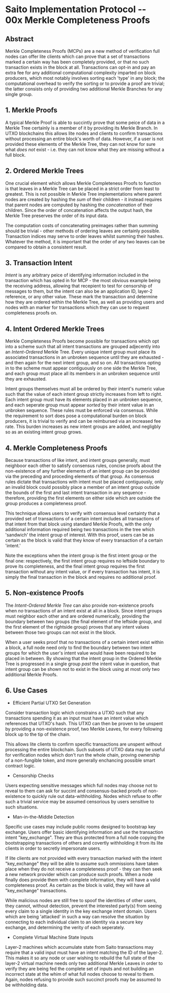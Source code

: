 # Saito Implementation Protocol -- 00x Merkle Completeness Proofs

## Abstract

Merkle Completeness Proofs (MCPs) are a new method of verification full nodes can offer lite clients which can prove that a set of transactions marked a certain way has been completely provided, or that no such transaction exists in the block at all. Transactions can opt-in and pay an extra fee for any additional computational complexity imparted on block producers, which most notably involves sorting each 'type' in any block; the computational overhead to verify the sorting or to provide a proof are trivial; the latter consists only of providing two additional Merkle Branches for any single group.

## 1. Merkle Proofs

A typical Merkle Proof is able to succintly prove that some peice of data in a Merkle Tree certainly is a member of it by providing its Merkle Branch. In UTXO blockchains this allows lite nodes and clients to confirm transactions without processing an entire block's worth of data. However, if a user is not provided these elements of the Merkle Tree, they can not know for sure what *does not* exist - i.e. they can not know what they are missing without a full block.

## 2. Ordered Merkle Trees

One crucial element which allows Merkle Completeness Proofs to function is that leaves in a Merkle Tree can be placed in a strict order from least to greatest. This is not possible in Merkle Tree implementations where parent nodes are created by hashing the *sum* of their children - it instead requires that parent nodes are computed by hashing the *concatenation* of their children. Since the order of concatenation affects the output hash, the Merkle Tree preserves the order of its input data.

The computation costs of concatenating preimages rather than summing should be trivial - other methods of ordering leaves are certainly possible. Transaction indices may serve to order leaves whilst summing their hashes. Whatever the method, it is important that the order of any two leaves can be compared to obtain a consistent result.

## 3. Transaction Intent

*Intent* is any arbitrary peice of identifying information included in the transaction which has opted in for MCP - the most obvious example being the receiving address, allowing that recepient to test for censorship of messages to them, but the intent can also be an application ID, layer-2 reference, or any other value. These mark the transaction and determine how they are ordered within the Merkle Tree, as well as providing users and nodes with an marker for transactions which they can use to request completeness proofs on.

## 4. Intent Ordered Merkle Trees

Merkle Completeness Proofs become possible for transactions which opt into a scheme such that all intent transactions are grouped adjecently into an *Intent-Ordered* Merkle Tree. Every unique intent group must place its associated transactions in an unbroken sequence until they are exhausted - and then again for the next intent group, and so on. All transactions opting in to the scheme must appear contiguously on one side the Merkle Tree, and each group must place all its members in an unbroken sequence until they are exhausted. 

Intent groups themselves must all be ordered by their intent's numeric value such that the value of each intent group strictly increases from left to right. Each intent group must have its elements placed in an unbroken sequence, and each seperate group must appear *sorted* by their intent value in an unbroken sequence. These rules must be enforced via consensus. While the requirement to sort does pose a computational burden on block producers, it is trivial to verify and can be reimbursed via an increased fee rate. This burden increases as new intent groups are added, and negligbly so as an existing intent group grows.

## 4. Merkle Completeness Proofs

Because transactions of like intent, and intent groups generally, must neighboor each other to satisfy consensus rules, concise proofs about the non-existence of any further elements of an intent group can be provided via the preceding and proceding elements of that group. As consensus rules dictate that transactions with intent must be placed contiguously, only an invalid block could possibly place a member of an intent group outside the bounds of the first and last intent transaction in any sequence - therefore, providing the first elements on either side which are outside the group produces a completeness proof.

This technique allows users to verify with consensus level certainty that a provided set of transactions of a certain intent includes all transactions of that intent from that block using standard Merkle Proofs, with the only additional information required being two transactions in the tree which 'sandwich' the intent group of interest. With this proof, users can be as certain as the block is valid that they know of every transaction of a certain 'intent.'

Note the exceptions when the intent group is the first intent group or the final one: respectively, the first intent group requires no leftside boundary to prove its completeness, and the final intent group requires the first transaction without any intent value, or if every transaction has intent, it is simply the final transaction in the block and requires no additional proof. 

## 5. Non-existence Proofs

The *Intent-Ordered Merkle Tree* can also provide non-existence proofs when *no* transactions of an intent exist at all in a block. Since intent groups must neighbor each other and are ordered numerically, providing the boundary between two groups (the final element of the leftside group, and the first element of the rightside group) proves that any intent values between those two groups can not exist in the block.

When a user seeks proof that no transactions of a certain intent exist within a block, a full node need only to find the boundary between two intent groups for which the user's intent value would have been required to be placed in between. By showing that the intent group in the Ordered Merkle Tree is progressed in a single group *past* the intent value in question, that intent group can be shown not to exist in the block using at most only two additional Merkle Proofs.

## 6. Use Cases

* Efficient Partial UTXO Set Generation

Consider transaction logic which constrains a UTXO such that any transactions spending it as an input must have an intent value which references that UTXO's hash. This UTXO can then be proven to be unspent by providing a non-existence proof, two Merkle Leaves, for every following block up to the tip of the chain.

This allows lite clients to confirm specific transactions are unspent without processing the entire blockchain. Such subsets of UTXO data may be useful for verification nodes which don't run the whole chain, proving ownership of a non-fungible token, and more generally enchancing possible smart contract logic.

* Censorship Checks

Users expecting sensitive messages which full nodes may choose not to reveal to them can ask for succint and consensus-backed proofs of non-existence to quickly rule out data-withholding. Nodes which refuse to offer such a trivial service may be assumed censorious by users sensitive to such situations.

* Man-in-the-Middle Detection

Specific use cases may include public rooms designed to bootstrap key exchange. Users offer basic identifying information and use the transaction intent "key_exchange". They are thus protected from a full node copying the bootstrapping transactions of others and covertly withholding it from its lite clients in order to secretly impersonate users.

If lite clients are not provided with every transaction marked with the intent "key_exchange" they will be able to assume such ommissions have taken place when they do not receive a completeness proof - they can then seek a new network provider which can produce such proofs. When a node finally does provide them with complete information, they will have a valid completeness proof. As certain as the block is valid, they will have all "key_exchange" transactions.

While malicious nodes are still free to spoof the identities of other users, they cannot, without detection, prevent the interested party(s) from seeing every claim to a single identity in the key exchange intent domain. Users which are being 'attacked' in such a way can resolve the situation by connecting to each individual claim to an identity via a secure key exchange, and determining the verity of each seperately.

<!--
** Man-in-the-Middle Detection

A man-in-the-middle (MITM) attack is possible when an intermediating relay is able to intercept key exchange information between two parties, replace that data with their own spoofed data, and prevent each party from seeing the originals, thus convincing them to trust the spoofed messages. Blockchain, in theory, prevents this, because the blockchain itself is robustly censorship resistance.

Lite-clients, however, do not usually have the same guarantees of censorship resistence, since they cannot tell when transactions are withheld from them. If a scalable blockchain is going to exist then users must be able to rely on lite clients, as full nodes may be prohibitively expensive. A MITM attack can occur without detection between two lite clients using the same full node provider, or two which collude. Consider Alice and Bob are using the same compromised network provider to connect to the chain, want to initiate a key exchange, and do not yet know each others' public key.

Alice sends the transaction "Hey, Bob. It's Alice," and Bob sends "Hey, Alice. It's Bob." Both transactions are published on chain and the proof of it is given to each respective sender. But rather than supplying Alice's lite client with Bob's transaction, the full node creates and publishes a spoof transaction which claims to be from Bob and supplies Alice's lite client only with that transaction; then gives Bob similar treatment with a spoofed message supposedly from Alice. Each unknowingly connects to the full node's spoof, who can then relay messages between the two with full ability to read and edit.

It is not the fact that spoofed identities can be levied (this is possible on any open network), but rather that the node can strategically and covertly withhold certain information from the key exchange participants, such that they never have any proof or access to more than a single claim to an identity they are interested in communicating with. It is certainly true that if Alice or Bob were to discover another network provider who was no corrupt, or at least two non-coordinating (but perhaps corrupt) providers, that they key exchange, in the worst case, would fail, rather than becoming compromised.

But considering users will only realistically connect to one full node at a time, and may very well fall into using large, popular providers, it should also be the case that they enjoy the ability to detect a single node performing MITM attacks on lite clients rather than relying on an abstract incentive not to snoop - after all, if nodes have an incentive to share transactions pertaining to users in order to attract their transaction flow, they can attract it all the same by sharing with them spoofed messages and failing to relay the genuine ones.
-->
* Complete Virtual Machine State Inputs

Layer-2 machines which accumulate state from Saito transactions may require that a valid input must have an intent matching the ID of the layer-2. This makes it so any node or user wishing to rebuild the full state of the layer-2 virtual machine needs only two additional Merkle Leaves in order to verify they are being fed the complete set of inputs and not building an incorrect state at the whim of what full nodes choose to reveal to them. Again, nodes refusing to provide such succinct proofs may be assumed to be withholding data.
